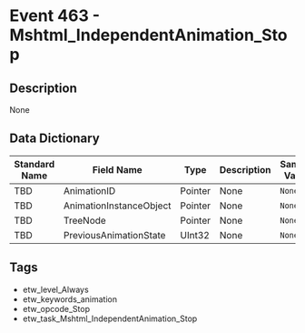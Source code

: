 # Event 463 - Mshtml_IndependentAnimation_Stop

## Description
None

## Data Dictionary
|Standard Name|Field Name|Type|Description|Sample Value|
|---|---|---|---|---|
|TBD|AnimationID|Pointer|None|`None`|
|TBD|AnimationInstanceObject|Pointer|None|`None`|
|TBD|TreeNode|Pointer|None|`None`|
|TBD|PreviousAnimationState|UInt32|None|`None`|

## Tags
* etw_level_Always
* etw_keywords_animation
* etw_opcode_Stop
* etw_task_Mshtml_IndependentAnimation_Stop